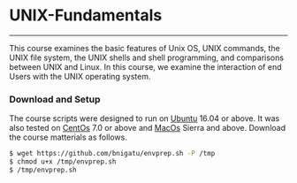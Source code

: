 # UNIX-Fundamentals
***
This course examines the basic features of Unix OS, UNIX commands, the UNIX file system, the UNIX shells and shell programming, and comparisons between UNIX and Linux. In this course, we examine the interaction of end Users with the UNIX operating system.

### Download and Setup

The course scripts were designed to run on  [Ubuntu](https://ubuntu.com/) 16.04 or above.
It was also tested on  [CentOs](https://centos.org/) 7.0 or above and [MacOs](https://apple.com) Sierra and above.
Download the course matterials as follows.

```sh
$ wget https://github.com/bnigatu/envprep.sh -P /tmp
$ chmod u+x /tmp/envprep.sh
$ /tmp/envprep.sh
```
